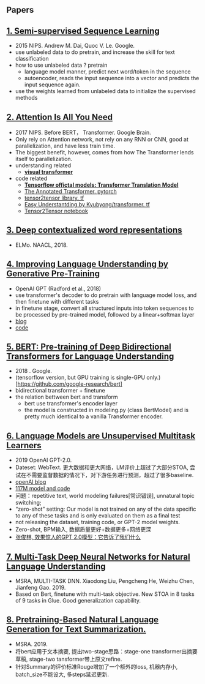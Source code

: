 
## Papers

[1. Semi-supervised Sequence Learning](https://arxiv.org/abs/1511.01432)
-----

- 2015 NIPS. Andrew M. Dai, Quoc V. Le. Google.
- use unlabeled data to do pretrain, and increase the skill for text classification
- how to use unlabeled data ? pretrain
    - language model manner, predict next word/token in the sequence
    - autoencoder, reads the input sequence into a vector and predicts the input sequence again.
- use the weights learned from unlabeled data to initialize the supervised methods
    
    

[2. Attention Is All You Need](https://papers.nips.cc/paper/7181-attention-is-all-you-need.pdf)
------
- 2017 NIPS. Before BERT， Transformer. Google Brain.
- Only rely on Attention network, not rely on any RNN or CNN, good at parallelization, and have less train time.
- The biggest benefit, however, comes from how The Transformer lends itself to parallelization.
- understanding related
    - [**visual transformer**](https://jalammar.github.io/illustrated-transformer/)
- code related
    - [**Tensorflow offictal models: Transformer Translation Model**](https://github.com/tensorflow/models/tree/master/official/transformer)
    - [The Annotated Transformer. pytorch](http://nlp.seas.harvard.edu/2018/04/03/attention.html)
    - [tensor2tensor library. tf](https://github.com/tensorflow/tensor2tensor/blob/master/tensor2tensor/models/transformer.py)
    - [Easy Understantding by Kyubyong/transformer. tf](https://github.com/Kyubyong/transformer)
    - [Tensor2Tensor notebook](https://colab.research.google.com/github/tensorflow/tensor2tensor/blob/master/tensor2tensor/notebooks/hello_t2t.ipynb)
        
    
[3. Deep contextualized word representations](https://aclweb.org/anthology/N18-1202)
------
- ELMo. NAACL, 2018.

    
[4. Improving Language Understanding by Generative Pre-Training](https://s3-us-west-2.amazonaws.com/openai-assets/research-covers/language-unsupervised/language_understanding_paper.pdf)
------
- OpenAI GPT (Radford et al., 2018)
- use transformer's decoder to do pretrain with language model loss, and then finetune with different tasks
- in finetune stage, convert all structured inputs into token sequences to be processed by pre-trained model, followed by a linear+softmax layer
- [blog](https://blog.openai.com/language-unsupervised/)
- [code](https://github.com/openai/finetune-transformer-lm)
    
        
[5. BERT: Pre-training of Deep Bidirectional Transformers for Language Understanding](https://arxiv.org/pdf/1810.04805.pdf)
------
- 2018 . Google.
- (tensorflow version, but GPU training is single-GPU only.)[https://github.com/google-research/bert]
- bidirectional transformer + finetune
- the relation bettween bert and transform
    - bert use transformer's encoder layer
    - the model is constructed in modeling.py (class BertModel) and is pretty much identical to a vanilla Transformer encoder.

    
[6. Language Models are Unsupervised Multitask Learners](https://d4mucfpksywv.cloudfront.net/better-language-models/language-models.pdf)
------
- 2019 OpenAI GPT-2.0. 
- Dateset: WebText. 更大数据和更大网络，LM评价上超过了大部分STOA, 尝试在不需要监督数据的情况下，对下游任务进行预测，超过了很多baseline.
- [openAI blog](https://blog.openai.com/better-language-models/)
- [117M model and code](https://github.com/openai/gpt-2)
- 问题：repetitive text, world modeling failures[常识错误], unnatural topic switching;
- “zero-shot” setting: Our model is not trained on any of the data specific to any of these tasks and is only evaluated on them as a final test
- not releasing the dataset, training code, or GPT-2 model weights.
- Zero-shot, BPM输入, 数据质量更好+数据更多+网络更深
- [张俊林, 效果惊人的GPT 2.0模型：它告诉了我们什么](https://zhuanlan.zhihu.com/p/56865533)
    
    
[7. Multi-Task Deep Neural Networks for Natural Language Understanding](https://arxiv.org/pdf/1901.11504.pdf)
------
- MSRA, MULTI-TASK DNN. Xiaodong Liu, Pengcheng He, Weizhu Chen, Jianfeng Gao. 2019.
- Based on Bert, finetune with multi-task objective. New STOA in 8 tasks of 9 tasks in Glue. Good generalization capability.
    
    
[8. Pretraining-Based Natural Language Generation for Text Summarization.](https://arxiv.org/pdf/1902.09243.pdf)
------
- MSRA. 2019.
- 将bert应用于文本摘要, 提出two-stage思路：stage-one transformer出摘要草稿, stage-two tansformer带上原文refine.
- 针对Summary的评价标准Rouge增加了一个额外的loss, 机器内存小, batch_size不能设大, 多steps延迟更新.
    



    
